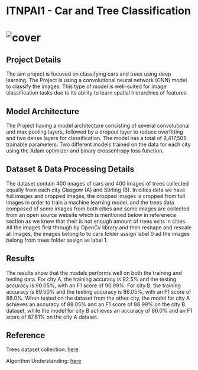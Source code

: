 # ITNPAI1 - Car and Tree Classification
# ![cover](https://user-images.githubusercontent.com/126859290/230741655-ff3e9258-5834-4e01-aa76-f2a44f1c05c9.jpg)

## Project Details

The aim project is focused on classifying cars and trees using deep learning. The Project is using a convolutional neural network (CNN) model to classify the images. This type of model is well-suited for image classification tasks due to its ability to learn spatial hierarchies of features.

## Model Architecture

The Project having a model architecture consisting of several convolutional and max pooling layers, followed by a dropout layer to reduce overfitting and two dense layers for classification. The model has a total of 8,417,505 trainable parameters. Two different models trained on the data for each city using the Adam optimizer and binary crossentropy loss function.

## Dataset & Data Processing Details

The dataset contain 400 images of cars and 400 images of trees collected equally from each city Glasgow (A) and Stirling (B). In cities data we have full images and cropped images, the cropped images is cropped from full images in order to train a machine learning model. and the trees data composed of some images from both cities and some images are collected from an open source website which is mentioned below in referenece section as we knew that their is not enough amount of trees exits in cities. All the images first through by OpenCv library and then reshape and rescale all images, the images belong to to cars folder assign label 0 ad the images belong from trees folder assign as label 1.

## Results

The results show that the models performs well on both the training and testing data. For city A, the training accuracy is 92.5% and the testing accuracy is 90.05%,  with an F1 score of 90.99%. For city B, the training accuracy is 89.50% and the testing accuracy is 86.05%, with an F1 score of 88.0%. When tested on the dataset from the other city, the model for city A achieves an accuracy of 88.05% and an F1 score of 88.99% on the city B dataset, while the model for city B achieves an accuracy of 86.0% and an F1 score of 87.61% on the city A
dataset.

## Reference

Trees dataset collection: [here](https://images.cv/download/tree/664/CALL_FROM_SEARCH/%22tree%22)

Algorithm Understanding: [here](https://www.analyticsvidhya.com/blog/2020/10/create-image-classification-model-python-keras/)
